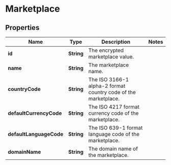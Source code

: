 
# Marketplace

## Properties
Name | Type | Description | Notes
------------ | ------------- | ------------- | -------------
**id** | **String** | The encrypted marketplace value. | 
**name** | **String** | The marketplace name. | 
**countryCode** | **String** | The ISO 3166-1 alpha-2 format country code of the marketplace. | 
**defaultCurrencyCode** | **String** | The ISO 4217 format currency code of the marketplace. | 
**defaultLanguageCode** | **String** | The ISO 639-1 format language code of the marketplace. | 
**domainName** | **String** | The domain name of the marketplace. | 



